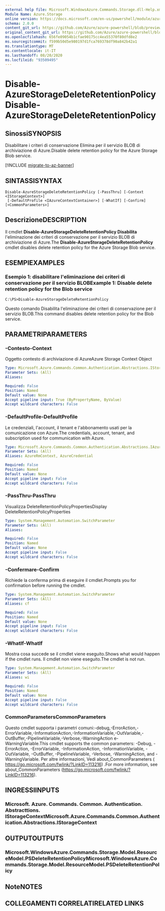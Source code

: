 ```yaml
---
external help file: Microsoft.WindowsAzure.Commands.Storage.dll-Help.xml
Module Name: Azure.Storage
online version: https://docs.microsoft.com/en-us/powershell/module/azure.storage/disable-azurestoragedeleteretentionpolicy
schema: 2.0.0
content_git_url: https://github.com/Azure/azure-powershell/blob/preview/src/Storage/Commands.Storage/help/Disable-AzureStorageDeleteRetentionPolicy.md
original_content_git_url: https://github.com/Azure/azure-powershell/blob/preview/src/Storage/Commands.Storage/help/Disable-AzureStorageDeleteRetentionPolicy.md
ms.openlocfilehash: 656fe09054b1cfae90175cc4ea55370f80dfd8e2
ms.sourcegitcommit: f599b50d5e980197d1fca769378df90a842b42a1
ms.translationtype: MT
ms.contentlocale: it-IT
ms.lasthandoff: 08/20/2020
ms.locfileid: "93509495"
---
```

# <span data-ttu-id="bf8d6-101">Disable-AzureStorageDeleteRetentionPolicy</span><span class="sxs-lookup"><span data-stu-id="bf8d6-101">Disable-AzureStorageDeleteRetentionPolicy</span></span>

## <span data-ttu-id="bf8d6-102">Sinossi</span><span class="sxs-lookup"><span data-stu-id="bf8d6-102">SYNOPSIS</span></span>
<span data-ttu-id="bf8d6-103">Disabilitare i criteri di conservazione Elimina per il servizio BLOB di archiviazione di Azure.</span><span class="sxs-lookup"><span data-stu-id="bf8d6-103">Disable delete retention policy  for the Azure Storage Blob service.</span></span>

[!INCLUDE [migrate-to-az-banner](../../includes/migrate-to-az-banner.md)]

## <span data-ttu-id="bf8d6-104">SINTASSI</span><span class="sxs-lookup"><span data-stu-id="bf8d6-104">SYNTAX</span></span>

```
Disable-AzureStorageDeleteRetentionPolicy [-PassThru] [-Context <IStorageContext>]
 [-DefaultProfile <IAzureContextContainer>] [-WhatIf] [-Confirm] [<CommonParameters>]
```

## <span data-ttu-id="bf8d6-105">Descrizione</span><span class="sxs-lookup"><span data-stu-id="bf8d6-105">DESCRIPTION</span></span>
<span data-ttu-id="bf8d6-106">Il cmdlet **Disable-AzureStorageDeleteRetentionPolicy Disabilita** l'eliminazione dei criteri di conservazione per il servizio BLOB di archiviazione di Azure.</span><span class="sxs-lookup"><span data-stu-id="bf8d6-106">The **Disable-AzureStorageDeleteRetentionPolicy** cmdlet disables delete retention policy for the Azure Storage Blob service.</span></span>

## <span data-ttu-id="bf8d6-107">ESEMPI</span><span class="sxs-lookup"><span data-stu-id="bf8d6-107">EXAMPLES</span></span>

### <span data-ttu-id="bf8d6-108">Esempio 1: disabilitare l'eliminazione dei criteri di conservazione per il servizio BLOB</span><span class="sxs-lookup"><span data-stu-id="bf8d6-108">Example 1: Disable delete retention policy for the Blob service</span></span>
```
C:\PS>Disable-AzureStorageDeleteRetentionPolicy
```

<span data-ttu-id="bf8d6-109">Questo comando Disabilita l'eliminazione dei criteri di conservazione per il servizio BLOB.</span><span class="sxs-lookup"><span data-stu-id="bf8d6-109">This command disables delete retention policy for the Blob service.</span></span>

## <span data-ttu-id="bf8d6-110">PARAMETRI</span><span class="sxs-lookup"><span data-stu-id="bf8d6-110">PARAMETERS</span></span>

### <span data-ttu-id="bf8d6-111">-Contesto</span><span class="sxs-lookup"><span data-stu-id="bf8d6-111">-Context</span></span>
<span data-ttu-id="bf8d6-112">Oggetto contesto di archiviazione di Azure</span><span class="sxs-lookup"><span data-stu-id="bf8d6-112">Azure Storage Context Object</span></span>

```yaml
Type: Microsoft.Azure.Commands.Common.Authentication.Abstractions.IStorageContext
Parameter Sets: (All)
Aliases:

Required: False
Position: Named
Default value: None
Accept pipeline input: True (ByPropertyName, ByValue)
Accept wildcard characters: False
```

### <span data-ttu-id="bf8d6-113">-DefaultProfile</span><span class="sxs-lookup"><span data-stu-id="bf8d6-113">-DefaultProfile</span></span>
<span data-ttu-id="bf8d6-114">Le credenziali, l'account, il tenant e l'abbonamento usati per la comunicazione con Azure.</span><span class="sxs-lookup"><span data-stu-id="bf8d6-114">The credentials, account, tenant, and subscription used for communication with Azure.</span></span>

```yaml
Type: Microsoft.Azure.Commands.Common.Authentication.Abstractions.IAzureContextContainer
Parameter Sets: (All)
Aliases: AzureRmContext, AzureCredential

Required: False
Position: Named
Default value: None
Accept pipeline input: False
Accept wildcard characters: False
```

### <span data-ttu-id="bf8d6-115">-PassThru</span><span class="sxs-lookup"><span data-stu-id="bf8d6-115">-PassThru</span></span>
<span data-ttu-id="bf8d6-116">Visualizza DeleteRetentionPolicyProperties</span><span class="sxs-lookup"><span data-stu-id="bf8d6-116">Display DeleteRetentionPolicyProperties</span></span>

```yaml
Type: System.Management.Automation.SwitchParameter
Parameter Sets: (All)
Aliases:

Required: False
Position: Named
Default value: None
Accept pipeline input: False
Accept wildcard characters: False
```

### <span data-ttu-id="bf8d6-117">-Confermare</span><span class="sxs-lookup"><span data-stu-id="bf8d6-117">-Confirm</span></span>
<span data-ttu-id="bf8d6-118">Richiede la conferma prima di eseguire il cmdlet.</span><span class="sxs-lookup"><span data-stu-id="bf8d6-118">Prompts you for confirmation before running the cmdlet.</span></span>

```yaml
Type: System.Management.Automation.SwitchParameter
Parameter Sets: (All)
Aliases: cf

Required: False
Position: Named
Default value: None
Accept pipeline input: False
Accept wildcard characters: False
```

### <span data-ttu-id="bf8d6-119">-WhatIf</span><span class="sxs-lookup"><span data-stu-id="bf8d6-119">-WhatIf</span></span>
<span data-ttu-id="bf8d6-120">Mostra cosa succede se il cmdlet viene eseguito.</span><span class="sxs-lookup"><span data-stu-id="bf8d6-120">Shows what would happen if the cmdlet runs.</span></span>
<span data-ttu-id="bf8d6-121">Il cmdlet non viene eseguito.</span><span class="sxs-lookup"><span data-stu-id="bf8d6-121">The cmdlet is not run.</span></span>

```yaml
Type: System.Management.Automation.SwitchParameter
Parameter Sets: (All)
Aliases: wi

Required: False
Position: Named
Default value: None
Accept pipeline input: False
Accept wildcard characters: False
```

### <span data-ttu-id="bf8d6-122">CommonParameters</span><span class="sxs-lookup"><span data-stu-id="bf8d6-122">CommonParameters</span></span>
<span data-ttu-id="bf8d6-123">Questo cmdlet supporta i parametri comuni:-debug,-ErrorAction,-ErrorVariable,-InformationAction,-InformationVariable,-OutVariable,-OutBuffer,-PipelineVariable,-Verbose,-WarningAction e-WarningVariable.</span><span class="sxs-lookup"><span data-stu-id="bf8d6-123">This cmdlet supports the common parameters: -Debug, -ErrorAction, -ErrorVariable, -InformationAction, -InformationVariable, -OutVariable, -OutBuffer, -PipelineVariable, -Verbose, -WarningAction, and -WarningVariable.</span></span> <span data-ttu-id="bf8d6-124">Per altre informazioni, Vedi about_CommonParameters ( https://go.microsoft.com/fwlink/?LinkID=113216) .</span><span class="sxs-lookup"><span data-stu-id="bf8d6-124">For more information, see about_CommonParameters (https://go.microsoft.com/fwlink/?LinkID=113216).</span></span>

## <span data-ttu-id="bf8d6-125">INGRESSI</span><span class="sxs-lookup"><span data-stu-id="bf8d6-125">INPUTS</span></span>

### <span data-ttu-id="bf8d6-126">Microsoft. Azure. Commands. Common. Authentication. Abstracttions. IStorageContext</span><span class="sxs-lookup"><span data-stu-id="bf8d6-126">Microsoft.Azure.Commands.Common.Authentication.Abstractions.IStorageContext</span></span>

## <span data-ttu-id="bf8d6-127">OUTPUT</span><span class="sxs-lookup"><span data-stu-id="bf8d6-127">OUTPUTS</span></span>

### <span data-ttu-id="bf8d6-128">Microsoft.WindowsAzure.Commands.Storage.Model.ResourceModel.PSDeleteRetentionPolicy</span><span class="sxs-lookup"><span data-stu-id="bf8d6-128">Microsoft.WindowsAzure.Commands.Storage.Model.ResourceModel.PSDeleteRetentionPolicy</span></span>

## <span data-ttu-id="bf8d6-129">Note</span><span class="sxs-lookup"><span data-stu-id="bf8d6-129">NOTES</span></span>

## <span data-ttu-id="bf8d6-130">COLLEGAMENTI CORRELATI</span><span class="sxs-lookup"><span data-stu-id="bf8d6-130">RELATED LINKS</span></span>

